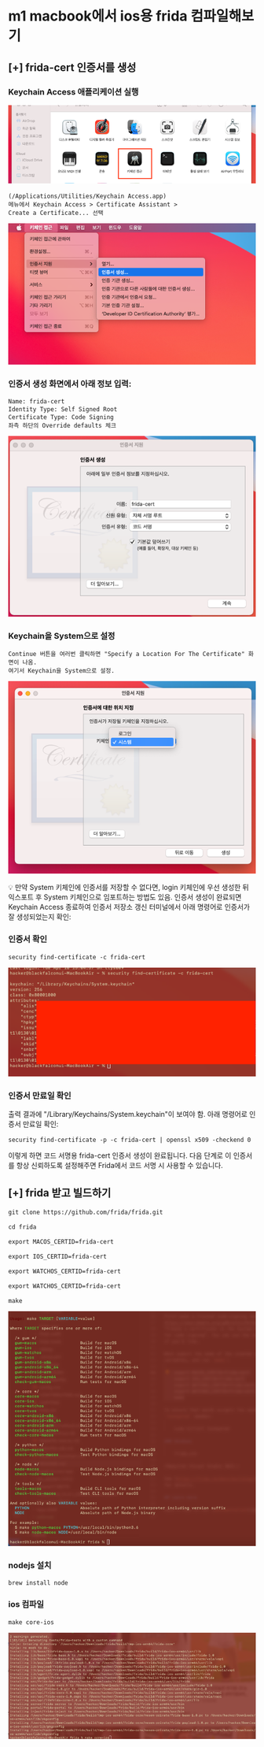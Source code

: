 #  m1 macbook에서 ios용 frida 컴파일해보기

## [+] frida-cert 인증서를 생성

### Keychain Access 애플리케이션 실행 


![1번 이미지](./1.png)

```
(/Applications/Utilities/Keychain Access.app)
메뉴에서 Keychain Access > Certificate Assistant >
Create a Certificate... 선택
```
![2번 이미지](./2.png)

### 인증서 생성 화면에서 아래 정보 입력:

```
Name: frida-cert
Identity Type: Self Signed Root
Certificate Type: Code Signing
좌측 하단의 Override defaults 체크
```
![3번 이미지](./3.png)

### Keychain을 System으로 설정
```
Continue 버튼을 여러번 클릭하면 "Specify a Location For The Certificate" 화면이 나옴. 
여기서 Keychain을 System으로 설정.
```
![4번 이미지](./4.png)
 
💡 만약 System 키체인에 인증서를 저장할 수 없다면, 
login 키체인에 우선 생성한 뒤 익스포트 후 System 키체인으로 임포트하는 방법도 있음.
인증서 생성이 완료되면 Keychain Access 종료하여 인증서 저장소 갱신
터미널에서 아래 명령어로 인증서가 잘 생성되었는지 확인:

### 인증서 확인

```
security find-certificate -c frida-cert
```
![4.1번 이미지](./4.1.png)


### 인증서 만료일 확인

출력 결과에 "/Library/Keychains/System.keychain"이 보여야 함.
아래 명령어로 인증서 만료일 확인:

```
security find-certificate -p -c frida-cert | openssl x509 -checkend 0
```
이렇게 하면 코드 서명용 frida-cert 인증서 생성이 완료됩니다. 
다음 단계로 이 인증서를 항상 신뢰하도록 설정해주면 Frida에서 코드 서명 시 사용할 수 있습니다.

## [+] frida 받고 빌드하기

```
git clone https://github.com/frida/frida.git
```
```
cd frida
```
```
export MACOS_CERTID=frida-cert
```
```
export IOS_CERTID=frida-cert
```

```
export WATCHOS_CERTID=frida-cert
```
```
export WATCHOS_CERTID=frida-cert
```
```
make
```
![5번 이미지](./5.png)

### nodejs 설치

```
brew install node
```

### ios 컴파일
```
make core-ios
```
![6번 이미지](./6.png)
